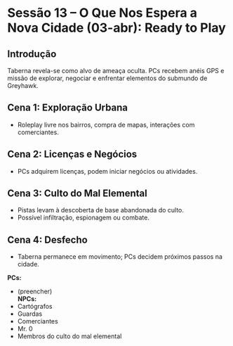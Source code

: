 # Sessão 13 – O Que Nos Espera a Nova Cidade (03-abr): Ready to Play

## Introdução
Taberna revela-se como alvo de ameaça oculta. PCs recebem anéis GPS e missão de explorar, negociar e enfrentar elementos do submundo de Greyhawk.

## Cena 1: Exploração Urbana
- Roleplay livre nos bairros, compra de mapas, interações com comerciantes.

## Cena 2: Licenças e Negócios
- PCs adquirem licenças, podem iniciar negócios ou atividades.

## Cena 3: Culto do Mal Elemental
- Pistas levam à descoberta de base abandonada do culto.
- Possível infiltração, espionagem ou combate.

## Cena 4: Desfecho
- Taberna permanece em movimento; PCs decidem próximos passos na cidade.

**PCs:**  
- (preencher)  
**NPCs:**  
- Cartógrafos  
- Guardas  
- Comerciantes  
- Mr. 0  
- Membros do culto do mal elemental  